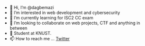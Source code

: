 - 👋 Hi, I’m @dagbemazi
- 👀 I’m interested in web development and cybersecurity
- 🌱 I’m currently learning for ISC2 CC exam
- 💞️ I’m looking to collaborate on web projects, CTF and anything in between
- 🏫 Student at KNUST.
- 📫 How to reach me ... [Twitter](https://twitter.com/dicksonagbemazi)

<!---
dagbemazi/dagbemazi is a ✨ special ✨ repository because its `README.md` (this file) appears on your GitHub profile.
You can click the Preview link to take a look at your changes.
--->
